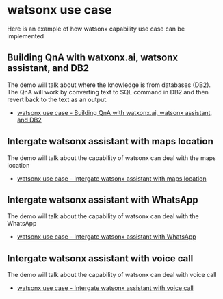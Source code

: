 # watsonx use case
Here is an example of how watsonx capability use case can be implemented

## Building QnA with watxonx.ai, watsonx assistant, and DB2
The demo will talk about where the knowledge is from databases (DB2). The QnA will work by converting text to SQL command in DB2 and then revert back to the text as an output.

- [watsonx use case - Building QnA with watxonx.ai, watsonx assistant, and DB2](https://github.com/Client-Engineering-Indonesia/watsonx-incubation-2/tree/main/Lab%206%3A%20watsonx%20use%20case/Building%20QnA%20with%20watsonx.ai%2C%20watsonx%20assistant%20and%20DB2)

## Intergate watsonx assistant with maps location
The demo will talk about the capability of watsonx can deal with the maps location

- [watsonx use case - Intergate watsonx assistant with maps location](https://github.com/Client-Engineering-Indonesia/watsonx-incubation-2/tree/main/Lab%206%3A%20watsonx%20use%20case/Integrate%20watsonx%20assistant%20with%20maps%20location)

## Intergate watsonx assistant with WhatsApp
The demo will talk about the capability of watsonx can deal with the WhatsApp

- [watsonx use case - Intergate watsonx assistant with WhatsApp](https://github.com/Client-Engineering-Indonesia/watsonx-incubation-2/tree/main/Lab%206%3A%20watsonx%20use%20case/Demo%20on%20watson%20assistant%20with%20WhatsApp)

## Intergate watsonx assistant with voice call
The demo will talk about the capability of watsonx can deal with voice call

- [watsonx use case - Intergate watsonx assistant with voice call](https://github.com/Client-Engineering-Indonesia/watsonx-incubation-2/tree/main/Lab%206%3A%20watsonx%20use%20case/Building%20QnA%20with%20watsonx.ai%2C%20watsonx%20assistant%20and%20voice%20call)

